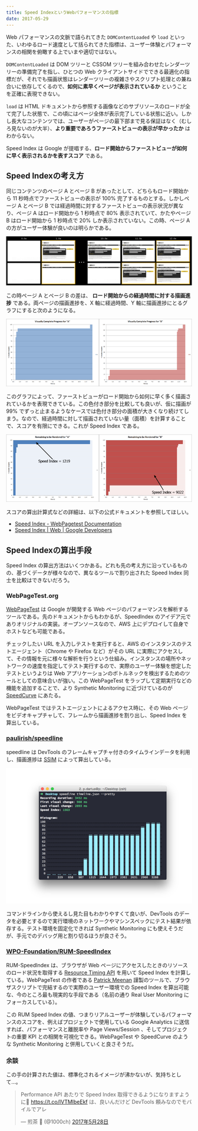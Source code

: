 ```yaml
---
title: Speed IndexというWebパフォーマンスの指標
date: 2017-05-29
---
```


Web パフォーマンスの文脈で語られてきた `DOMContentLoaded` や `load` といった、いわゆるロード速度として括られてきた指標は、ユーザー体験とパフォーマンスの相関を俯瞰する上でいまや適切ではない。

`DOMContentLoaded` は DOM ツリーと CSSOM ツリーを組み合わせたレンダーツリーの準備完了を指し、ひとつの Web クライアントサイドでできる最適化の指標だが、それでも描画状態はレンダーツリーの複雑さやスクリプト処理との兼ね合いに依存してくるので、**如何に素早くページが表示されているか** ということを正確に表現できない。

`load` は HTML ドキュメントから参照する画像などのサブリソースのロードが全て完了した状態で、この頃にはページ全体が表示完了している状態に近い。しかし長大なコンテンツでは、ユーザーがページの最下部まで見る保証はなく（むしろ見ないのが大半）、**より重要であろうファーストビューの表示が早かったか** はわからない。

Speed Index は Google が提唱する、**ロード開始からファーストビューが如何に早く表示されるかを表すスコア** である。

## Speed Indexの考え方

同じコンテンツのページ A とページ B があったとして、どちらもロード開始から 11 秒時点でファーストビューの表示が 100% 完了するものとする。しかしページ A とページ B では経過時間に対するファーストビューの表示状況が異なり、ページ A はロード開始から 1 秒時点で 80% 表示されていて、かたやページ B はロード開始から 1 秒時点で 20% しか表示されていない。この時、ページ A の方がユーザー体験が良いのは明らかである。

![経過時間に応じた描画進捗の差](./compare_trimmed.png)

この時ページ A とページ B の差は、 **ロード開始からの経過時間に対する描画進捗** である。両ページの描画進捗を、X 軸に経過時間、Y 軸に描画進捗にとるグラフにすると次のようになる。

<img src="./chart-progress-a-small.png" width="50%" alt=""><img src="./chart-progress-b-small.png" width="50%" alt="">

このグラフによって、ファーストビューがロード開始から如何に早く多く描画されているかを表現できている。この色付き部分を比較しても良いが、仮に描画が 99% でずっと止まるようなケースでは色付き部分の面積が大きくなり続けてしまう。なので、経過時間に対して描画されていない量（面積）を計算することで、スコアを有限にできる。これが Speed Index である。

<img src="./chart-index-a-small.png" width="50%" alt=""><img src="./chart-index-b-small.png" width="50%" alt="">

スコアの算出計算式などの詳細は、以下の公式ドキュメントを参照してほしい。

- [Speed Index - WebPagetest Documentation](https://sites.google.com/a/webpagetest.org/docs/using-webpagetest/metrics/speed-index?hl=ja)
- [Speed Index | Web | Google Developers](https://developers.google.com/web/tools/lighthouse/audits/speed-index?hl=ja)

## Speed Indexの算出手段

Speed Index の算出方法はいくつかある。どれも先の考え方に沿っているものの、基づくデータが様々なので、異なるツールで割り出された Speed Index 同士を比較はできないだろう。

### WebPageTest.org

[WebPageTest](https://www.webpagetest.org/) は Google が開発する Web ページのパフォーマンスを解析するツールである。先のドキュメントからもわかるが、SpeedIndex のアイデア元でありオリジナルの実装。オープンソースなので、AWS 上にデプロイして自身でホストなども可能である。

チェックしたい URL を入力しテストを実行すると、AWS のインスタンスのテストエージェント（Chrome や Firefox など）がその URL に実際にアクセスして、その情報を元に様々な解析を行うという仕組み。インスタンスの場所やネットワークの速度を指定してテスト実行するので、実際のユーザー体験を想定したテストというよりは Web アプリケーションのボトルネックを検出するためのツールとしての意味合いが強い。この WebPageTest をラップして定期実行などの機能を追加することで、より Synthetic Monitoring に近づけているのが [SpeedCurve](https://speedcurve.com/) にあたる。

WebPageTest ではテストエージェントによるアクセス時に、その Web ページをビデオキャプチャして、フレームから描画進捗を割り出し、Speed Index を算出している。

### [paulirish/speedline](https://github.com/paulirish/speedline)

speedline は DevTools のフレームキャプチャ付きのタイムラインデータを利用し、描画進捗は [SSIM](https://en.wikipedia.org/wiki/Structural_similarity) によって算出している。

![speedlineのデモ](./speedline.png)

コマンドラインから使えるし見た目もわかりやすくて良いが、DevTools のデータを必要とするので実行環境のネットワークやマシンスペックにテスト結果が依存する。テスト環境を固定化できれば Synthetic Monitoring にも使えそうだが、手元でのデバッグ用と割り切るほうが良さそう。

### [WPO-Foundation/RUM-SpeedIndex](https://github.com/WPO-Foundation/RUM-SpeedIndex)

RUM-SpeedIndex は、ブラウザが Web ページにアクセスしたときのリソースのロード状況を取得する [Resource Timing API](https://developers.google.com/web/tools/chrome-devtools/network-performance/understanding-resource-timing?hl=ja) を用いて Speed Index を計算している。WebPageTest の作者である [Patrick Meenan](https://github.com/pmeenan) 謹製のツールで、ブラウザスクリプトで完結するので実際のユーザー環境での Speed Index を算出可能な、今のところ最も現実的な手段である（名前の通り Real User Monitoring にフォーカスしている）。

この RUM Speed Index の値、つまりリアルユーザーが体験しているパフォーマンスのスコアを、例えばプロジェクトで使用している Google Analytics に送信すれば、パフォーマンスと離脱率や Page Views/Session 、そしてプロジェクトの重要 KPI との相関を可視化できる。WebPageTest や SpeedCurve のような Synthetic Monitoring と併用していくと良さそうだ。

### 余談

この手の計算された値は、標準化されるイメージが沸かないが、気持ちとして…。

<blockquote class="twitter-tweet" data-lang="ja"><p lang="ja" dir="ltr">Performance API あたりで Speed Index 取得できるようになりますように🙏 <a href="https://t.co/IVTMlbeEkf">https://t.co/IVTMlbeEkf</a>  は、良いんだけど DevTools 頼みなのでモバイルでアレ</p>&mdash; 煎茶 🍵 (@1000ch) <a href="https://twitter.com/1000ch/status/868853133857837056">2017年5月28日</a></blockquote>
